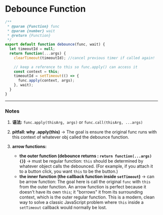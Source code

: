 # Debounce Function

```javascript
/**
 * @param {Function} func
 * @param {number} wait
 * @return {Function}
 */
export default function debounce(func, wait) {
  let timeoutId = null;
  return function(...args) {
    clearTimeout(timeoutId); //cancel previous timer if called again!
    
    // keep a reference to this so func.apply() can access it
    const context = this;
    timeoutId = setTimeout(() => {
      func.apply(context, args);
    }, wait);
  }
}
```

---

### Notes

1.  **语法:** `func.apply(thisArg, args)` or `func.call(thisArg, ...args)`

2.  **pitfall: why .apply(this)** -> The goal is ensure the original func runs with this context of whatever obj called the debounce function.

3.  **arrow functions:**
    * **the outer function (debounce returns : `return function(...args) {}`)**
        -> must be regular function: `this` should be determined by whatever object calls the debounced. (For example, if you attach it to a button click, you want `this` to be the button.)
    * **the inner function (the callback function inside `setTimeout`)**
        -> can be arrow function:
        The goal here is call the original `func` with `this` from the outer function. An arrow function is perfect because it doesn't have its own `this`; it "borrows" it from its surrounding context, which is the outer regular function. This is a modern, clean way to solve a classic JavaScript problem where `this` inside a `setTimeout` callback would normally be lost.
